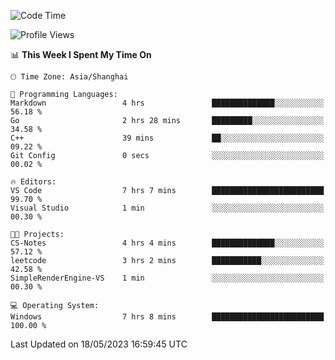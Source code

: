 <!--START_SECTION:waka-->
![Code Time](http://img.shields.io/badge/Code%20Time-928%20hrs%2015%20mins-blue)

![Profile Views](http://img.shields.io/badge/Profile%20Views-0-blue)

📊 **This Week I Spent My Time On** 

```text
🕑︎ Time Zone: Asia/Shanghai

💬 Programming Languages: 
Markdown                 4 hrs               ██████████████░░░░░░░░░░░   56.18 % 
Go                       2 hrs 28 mins       █████████░░░░░░░░░░░░░░░░   34.58 % 
C++                      39 mins             ██░░░░░░░░░░░░░░░░░░░░░░░   09.22 % 
Git Config               0 secs              ░░░░░░░░░░░░░░░░░░░░░░░░░   00.02 % 

🔥 Editors: 
VS Code                  7 hrs 7 mins        █████████████████████████   99.70 % 
Visual Studio            1 min               ░░░░░░░░░░░░░░░░░░░░░░░░░   00.30 % 

🐱‍💻 Projects: 
CS-Notes                 4 hrs 4 mins        ██████████████░░░░░░░░░░░   57.12 % 
leetcode                 3 hrs 2 mins        ███████████░░░░░░░░░░░░░░   42.58 % 
SimpleRenderEngine-VS    1 min               ░░░░░░░░░░░░░░░░░░░░░░░░░   00.30 % 

💻 Operating System: 
Windows                  7 hrs 8 mins        █████████████████████████   100.00 % 
```


 Last Updated on 18/05/2023 16:59:45 UTC
<!--END_SECTION:waka-->
